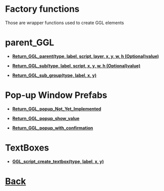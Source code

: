 # Factory functions

Those are wrapper functions used to create GGL elements

# parent_GGL

- **[Return_GGL_parent(type, label, script, layer, x, y, w, h (Optional)value)](https://github.com/Ced30/GML-GUI-Library-GGL-Documentation/blob/main/API/GGL_factory/Return_GGL_parent.md)**

- **[Return_GGL_sub(type, label, script, x, y, w, h (Optional)value)](https://github.com/Ced30/GML-GUI-Library-GGL-Documentation/blob/main/API/GGL_factory/Return_GGL_sub.md)**

- **[Return_GGL_sub_group(type, label, x, y)](https://github.com/Ced30/GML-GUI-Library-GGL-Documentation/blob/main/API/GGL_factory/Return_GGL_sub_group.md)**

# Pop-up Window Prefabs

- **[Return_GGL_popup_Not_Yet_Implemented](https://github.com/Ced30/GML-GUI-Library-GGL-Documentation/blob/main/API/GGL_factory/Return_GGL_popup_Not_Yet_Implemented.md)**

- **[Return_GGL_popup_show_value](https://github.com/Ced30/GML-GUI-Library-GGL-Documentation/blob/main/API/GGL_factory/Return_GGL_popup_show_value.md)**

- **[Return_GGL_popup_with_confirmation](https://github.com/Ced30/GML-GUI-Library-GGL-Documentation/blob/main/API/GGL_factory/Return_GGL_popup_with_confirmation.md)**


# TextBoxes

- **[GGL_script_create_textbox(type, label, x, y)](https://github.com/Ced30/GML-GUI-Library-GGL-Documentation/blob/main/API/GGL_factory/GGL_script_create_textbox.md)**

# [Back](https://github.com/Ced30/GML-GUI-Library-GGL-Documentation/blob/main/README.md)
